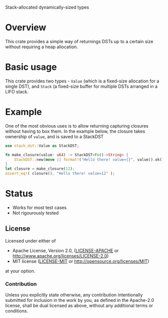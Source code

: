 Stack-allocated dynamically-sized types

# Overview
This crate provides a simple way of returnings DSTs up to a certain size without requiring a heap allocation.

# Basic usage
This crate provides two types - `Value` (which is a fixed-size allocation for a single DST), and `Stack` (a fixed-size buffer
for multiple DSTs arranged in a LIFO stack.

# Example
One of the most obvious uses is to allow returning capturing closures without having to box them. In the example below, the closure
takes ownership of `value`, and is saved to a StackDST
```rust
use stack_dst::Value as StackDST;

fn make_closure(value: u64) -> StackDST<Fn()->String> {
    StackDST::new(move || format!("Hello there! value={}", value)).ok().expect("Closure doesn't fit")
}
let closure = make_closure(12);
assert_eq!( closure(), "Hello there! value=12" );
```

# Status
- Works for most test cases
- Not rigourously tested

## License

Licensed under either of

 * Apache License, Version 2.0, ([LICENSE-APACHE](LICENSE-APACHE) or http://www.apache.org/licenses/LICENSE-2.0)
 * MIT license ([LICENSE-MIT](LICENSE-MIT) or http://opensource.org/licenses/MIT)

at your option.

### Contribution

Unless you explicitly state otherwise, any contribution intentionally
submitted for inclusion in the work by you, as defined in the Apache-2.0
license, shall be dual licensed as above, without any additional terms or
conditions.
